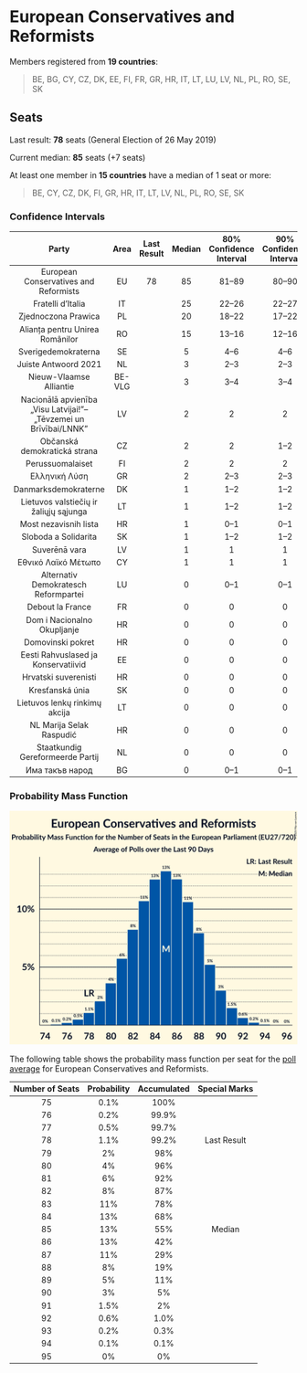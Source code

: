 # European Conservatives and Reformists

Members registered from **19 countries**:

> BE, BG, CY, CZ, DK, EE, FI, FR, GR, HR, IT, LT, LU, LV, NL, PL, RO, SE, SK

## Seats

Last result: **78** seats (General Election of 26 May 2019)

Current median: **85** seats (+7 seats)

At least one member in **15 countries** have a median of 1 seat or more:

> BE, CY, CZ, DK, FI, GR, HR, IT, LT, LV, NL, PL, RO, SE, SK

### Confidence Intervals

| Party | Area | Last Result | Median | 80% Confidence Interval | 90% Confidence Interval | 95% Confidence Interval | 99% Confidence Interval |
|:-----:|:----:|:-----------:|:------:|:-----------------------:|:-----------------------:|:-----------------------:|:-----------------------:|
| European Conservatives and Reformists | EU | 78 | 85 | 81–89 | 80–90 | 79–90 | 77–92 |
| Fratelli d’Italia | IT | | 25 | 22–26 | 22–27 | 21–27 | 20–28 |
| Zjednoczona Prawica | PL | | 20 | 18–22 | 17–22 | 16–23 | 16–23 |
| Alianța pentru Unirea Românilor | RO | | 15 | 13–16 | 12–16 | 12–17 | 11–17 |
| Sverigedemokraterna | SE | | 5 | 4–6 | 4–6 | 4–6 | 4–6 |
| Juiste Antwoord 2021 | NL | | 3 | 2–3 | 2–3 | 1–3 | 1–3 |
| Nieuw-Vlaamse Alliantie | BE-VLG | | 3 | 3–4 | 3–4 | 3–4 | 3–4 |
| Nacionālā apvienība „Visu Latvijai!”–„Tēvzemei un Brīvībai/LNNK” | LV | | 2 | 2 | 2 | 1–2 | 1–2 |
| Občanská demokratická strana | CZ | | 2 | 2 | 1–2 | 1–2 | 1–3 |
| Perussuomalaiset | FI | | 2 | 2 | 2 | 2 | 2–3 |
| Ελληνική Λύση | GR | | 2 | 2–3 | 2–3 | 2–3 | 2–3 |
| Danmarksdemokraterne | DK | | 1 | 1–2 | 1–2 | 1–2 | 1–2 |
| Lietuvos valstiečių ir žaliųjų sąjunga | LT | | 1 | 1–2 | 1–2 | 1–2 | 1–2 |
| Most nezavisnih lista | HR | | 1 | 0–1 | 0–1 | 0–1 | 0–1 |
| Sloboda a Solidarita | SK | | 1 | 1–2 | 1–2 | 0–2 | 0–2 |
| Suverēnā vara | LV | | 1 | 1 | 1 | 1 | 1 |
| Εθνικό Λαϊκό Μέτωπο | CY | | 1 | 1 | 1 | 1 | 1 |
| Alternativ Demokratesch Reformpartei | LU | | 0 | 0–1 | 0–1 | 0–1 | 0–1 |
| Debout la France | FR | | 0 | 0 | 0 | 0 | 0 |
| Dom i Nacionalno Okupljanje | HR | | 0 | 0 | 0 | 0 | 0 |
| Domovinski pokret | HR | | 0 | 0 | 0 | 0 | 0 |
| Eesti Rahvuslased ja Konservatiivid | EE | | 0 | 0 | 0 | 0 | 0 |
| Hrvatski suverenisti | HR | | 0 | 0 | 0 | 0 | 0 |
| Kresťanská únia | SK | | 0 | 0 | 0 | 0 | 0 |
| Lietuvos lenkų rinkimų akcija | LT | | 0 | 0 | 0 | 0–1 | 0–1 |
| NL Marija Selak Raspudić | HR | | 0 | 0 | 0 | 0 | 0 |
| Staatkundig Gereformeerde Partij | NL | | 0 | 0 | 0 | 0 | 0 |
| Има такъв народ | BG | | 0 | 0–1 | 0–1 | 0–1 | 0–2 |

### Probability Mass Function

![Graph with seats probability mass function not yet produced](average-2025-09-30-seats-pmf-europeanconservativesandreformists.png "Seats Probability Mass Function")

The following table shows the probability mass function per seat for the [poll average](average-2025-09-30.html) for European Conservatives and Reformists.

| Number of Seats | Probability | Accumulated | Special Marks |
|:---------------:|:-----------:|:-----------:|:-------------:|
| 75 | 0.1% | 100% |  |
| 76 | 0.2% | 99.9% |  |
| 77 | 0.5% | 99.7% |  |
| 78 | 1.1% | 99.2% | Last Result |
| 79 | 2% | 98% |  |
| 80 | 4% | 96% |  |
| 81 | 6% | 92% |  |
| 82 | 8% | 87% |  |
| 83 | 11% | 78% |  |
| 84 | 13% | 68% |  |
| 85 | 13% | 55% | Median |
| 86 | 13% | 42% |  |
| 87 | 11% | 29% |  |
| 88 | 8% | 19% |  |
| 89 | 5% | 11% |  |
| 90 | 3% | 5% |  |
| 91 | 1.5% | 2% |  |
| 92 | 0.6% | 1.0% |  |
| 93 | 0.2% | 0.3% |  |
| 94 | 0.1% | 0.1% |  |
| 95 | 0% | 0% |  |



